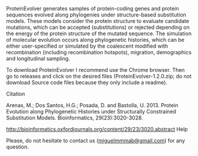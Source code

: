 ProteinEvolver generates samples of protein-coding genes and protein sequences evolved along phylogenies under structure-based substitution models. These models consider the protein structure to evaluate candidate mutations, which can be accepted (substitutions) or rejected depending on the energy of the protein structure of the mutated sequence. The simulation of molecular evolution occurs along phylogenetic histories, which can be either user-specified or simulated by the coalescent modified with recombination (including recombination hotspots), migration, demographics and longitudinal sampling.

To download ProteinEvolver I recommend use the Chrome browser. Then go to releases and click on the desired files (ProteinEvolver-1.2.0.zip; do not download Source code files because they only include a readme).


Citation

Arenas, M.; Dos Santos, H.G.; Posada, D. and Bastolla, U. 2013. Protein Evolution along Phylogenetic Histories under Structurally Constrained Substitution Models. Bioinformatics, 29(23):3020-3028.

http://bioinformatics.oxfordjournals.org/content/29/23/3020.abstract
Help

Please, do not hesitate to contact us (miguelmmmab@gmail.com) for any question. 
